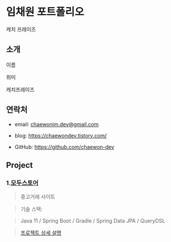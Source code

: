 # 임채원 포트폴리오

캐치 프레이즈

## 소개

이름

취미 

캐치프레이즈



## 연락처

- email: chaewonim.dev@gmail.com

- blog: https://chaewondev.tistory.com/

- GitHub: https://github.com/chaewon-dev

## Project

### 1.[모두스토어](https://github.com/chaewon-dev/modustore)

> 중고거래 사이트

> 기술 스택:

> Java 11 / Spring Boot / Gradle / Spring Data JPA / QueryDSL

> [프로젝트 상세 설명](https://github.com/chaewon-dev/modustore)













